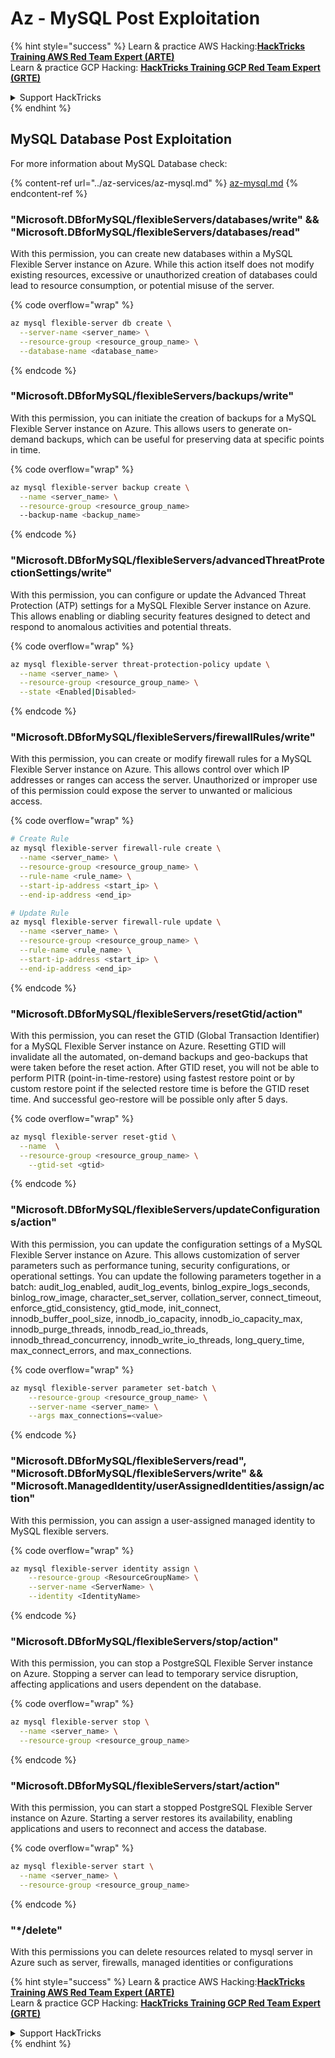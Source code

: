# Az - MySQL Post Exploitation

{% hint style="success" %}
Learn & practice AWS Hacking:<img src="../../../.gitbook/assets/image (1) (1) (1) (1).png" alt="" data-size="line">[**HackTricks Training AWS Red Team Expert (ARTE)**](https://training.hacktricks.xyz/courses/arte)<img src="../../../.gitbook/assets/image (1) (1) (1) (1).png" alt="" data-size="line">\
Learn & practice GCP Hacking: <img src="../../../.gitbook/assets/image (2) (1).png" alt="" data-size="line">[**HackTricks Training GCP Red Team Expert (GRTE)**<img src="../../../.gitbook/assets/image (2) (1).png" alt="" data-size="line">](https://training.hacktricks.xyz/courses/grte)

<details>

<summary>Support HackTricks</summary>

* Check the [**subscription plans**](https://github.com/sponsors/carlospolop)!
* **Join the** 💬 [**Discord group**](https://discord.gg/hRep4RUj7f) or the [**telegram group**](https://t.me/peass) or **follow** us on **Twitter** 🐦 [**@hacktricks\_live**](https://twitter.com/hacktricks_live)**.**
* **Share hacking tricks by submitting PRs to the** [**HackTricks**](https://github.com/carlospolop/hacktricks) and [**HackTricks Cloud**](https://github.com/carlospolop/hacktricks-cloud) github repos.

</details>
{% endhint %}

## MySQL Database Post Exploitation
For more information about MySQL Database check:

{% content-ref url="../az-services/az-mysql.md" %}
[az-mysql.md](../az-services/az-mysql.md)
{% endcontent-ref %}

### "Microsoft.DBforMySQL/flexibleServers/databases/write" && "Microsoft.DBforMySQL/flexibleServers/databases/read"

With this permission, you can create new databases within a MySQL Flexible Server instance on Azure. While this action itself does not modify existing resources, excessive or unauthorized creation of databases could lead to resource consumption, or potential misuse of the server.

{% code overflow="wrap" %}
```bash
az mysql flexible-server db create \
  --server-name <server_name> \
  --resource-group <resource_group_name> \
  --database-name <database_name>
```
{% endcode %}

### "Microsoft.DBforMySQL/flexibleServers/backups/write"

With this permission, you can initiate the creation of backups for a MySQL Flexible Server instance on Azure. This allows users to generate on-demand backups, which can be useful for preserving data at specific points in time.

{% code overflow="wrap" %}
```bash
az mysql flexible-server backup create \
  --name <server_name> \
  --resource-group <resource_group_name>
  --backup-name <backup_name>
```
{% endcode %}

### "Microsoft.DBforMySQL/flexibleServers/advancedThreatProtectionSettings/write"

With this permission, you can configure or update the Advanced Threat Protection (ATP) settings for a MySQL Flexible Server instance on Azure. This allows enabling or diabling security features designed to detect and respond to anomalous activities and potential threats.

{% code overflow="wrap" %}
```bash
az mysql flexible-server threat-protection-policy update \
  --name <server_name> \
  --resource-group <resource_group_name> \
  --state <Enabled|Disabled>
```
{% endcode %}

### "Microsoft.DBforMySQL/flexibleServers/firewallRules/write"

With this permission, you can create or modify firewall rules for a MySQL Flexible Server instance on Azure. This allows control over which IP addresses or ranges can access the server. Unauthorized or improper use of this permission could expose the server to unwanted or malicious access.

{% code overflow="wrap" %}
```bash
# Create Rule
az mysql flexible-server firewall-rule create \
  --name <server_name> \
  --resource-group <resource_group_name> \
  --rule-name <rule_name> \
  --start-ip-address <start_ip> \
  --end-ip-address <end_ip>

# Update Rule
az mysql flexible-server firewall-rule update \
  --name <server_name> \
  --resource-group <resource_group_name> \
  --rule-name <rule_name> \
  --start-ip-address <start_ip> \
  --end-ip-address <end_ip>
```
{% endcode %}

### "Microsoft.DBforMySQL/flexibleServers/resetGtid/action"

With this permission, you can reset the GTID (Global Transaction Identifier) for a MySQL Flexible Server instance on Azure. Resetting GTID will invalidate all the automated, on-demand backups and geo-backups that were taken before the reset action. After GTID reset, you will not be able to perform PITR (point-in-time-restore) using fastest restore point or by custom restore point if the selected restore time is before the GTID reset time. And successful geo-restore will be possible only after 5 days.

{% code overflow="wrap" %}
```bash
az mysql flexible-server reset-gtid \
  --name  \
  --resource-group <resource_group_name> \
    --gtid-set <gtid>
```
{% endcode %}

### "Microsoft.DBforMySQL/flexibleServers/updateConfigurations/action"

With this permission, you can update the configuration settings of a MySQL Flexible Server instance on Azure. This allows customization of server parameters such as performance tuning, security configurations, or operational settings. You can update the following parameters together in a batch: audit_log_enabled, audit_log_events, binlog_expire_logs_seconds, binlog_row_image, character_set_server, collation_server, connect_timeout, enforce_gtid_consistency, gtid_mode, init_connect, innodb_buffer_pool_size, innodb_io_capacity, innodb_io_capacity_max, innodb_purge_threads, innodb_read_io_threads, innodb_thread_concurrency, innodb_write_io_threads, long_query_time, max_connect_errors, and max_connections.

{% code overflow="wrap" %}
```bash
az mysql flexible-server parameter set-batch \
    --resource-group <resource_group_name> \
    --server-name <server_name> \
    --args max_connections=<value>
```
{% endcode %}

### "Microsoft.DBforMySQL/flexibleServers/read", "Microsoft.DBforMySQL/flexibleServers/write" && "Microsoft.ManagedIdentity/userAssignedIdentities/assign/action"

With this permission, you can assign a user-assigned managed identity to MySQL flexible servers.

{% code overflow="wrap" %}
```bash
az mysql flexible-server identity assign \
    --resource-group <ResourceGroupName> \
    --server-name <ServerName> \
    --identity <IdentityName>
```
{% endcode %}

### "Microsoft.DBforMySQL/flexibleServers/stop/action"

With this permission, you can stop a PostgreSQL Flexible Server instance on Azure. Stopping a server can lead to temporary service disruption, affecting applications and users dependent on the database.

{% code overflow="wrap" %}
```bash
az mysql flexible-server stop \
  --name <server_name> \
  --resource-group <resource_group_name>
  ```
{% endcode %}

### "Microsoft.DBforMySQL/flexibleServers/start/action"
With this permission, you can start a stopped PostgreSQL Flexible Server instance on Azure. Starting a server restores its availability, enabling applications and users to reconnect and access the database.

{% code overflow="wrap" %}
```bash
az mysql flexible-server start \
  --name <server_name> \
  --resource-group <resource_group_name>
```
{% endcode %}

### "*/delete"

With this permissions you can delete resources related to mysql server in Azure such as server, firewalls, managed identities or configurations

{% hint style="success" %}
Learn & practice AWS Hacking:<img src="../../../.gitbook/assets/image (1) (1) (1) (1).png" alt="" data-size="line">[**HackTricks Training AWS Red Team Expert (ARTE)**](https://training.hacktricks.xyz/courses/arte)<img src="../../../.gitbook/assets/image (1) (1) (1) (1).png" alt="" data-size="line">\
Learn & practice GCP Hacking: <img src="../../../.gitbook/assets/image (2) (1).png" alt="" data-size="line">[**HackTricks Training GCP Red Team Expert (GRTE)**<img src="../../../.gitbook/assets/image (2) (1).png" alt="" data-size="line">](https://training.hacktricks.xyz/courses/grte)

<details>

<summary>Support HackTricks</summary>

* Check the [**subscription plans**](https://github.com/sponsors/carlospolop)!
* **Join the** 💬 [**Discord group**](https://discord.gg/hRep4RUj7f) or the [**telegram group**](https://t.me/peass) or **follow** us on **Twitter** 🐦 [**@hacktricks\_live**](https://twitter.com/hacktricks_live)**.**
* **Share hacking tricks by submitting PRs to the** [**HackTricks**](https://github.com/carlospolop/hacktricks) and [**HackTricks Cloud**](https://github.com/carlospolop/hacktricks-cloud) github repos.

</details>
{% endhint %}
